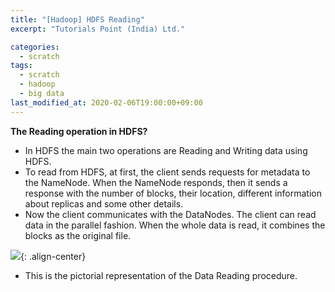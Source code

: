 ```yaml
---
title: "[Hadoop] HDFS Reading"
excerpt: "Tutorials Point (India) Ltd."

categories:
  - scratch
tags:
  - scratch
  - hadoop
  - big data
last_modified_at: 2020-02-06T19:00:00+09:00
---
```


**The Reading operation in HDFS?**  
  - In HDFS the main two operations are Reading and Writing data using HDFS.
  - To read from HDFS, at first, the client sends requests for metadata to the NameNode. When the NameNode responds, then it sends a response with the number of blocks, their location, different information about replicas and some other details.
  - Now the client communicates with the DataNodes. The client can read data in the parallel fashion. When the whole data is read, it combines the blocks as the original file.  

![](https://eliotjang.github.io/assets/images/hadoop/hdfs-reading.png){: .align-center}  

  - This is the pictorial representation of the Data Reading procedure.  


